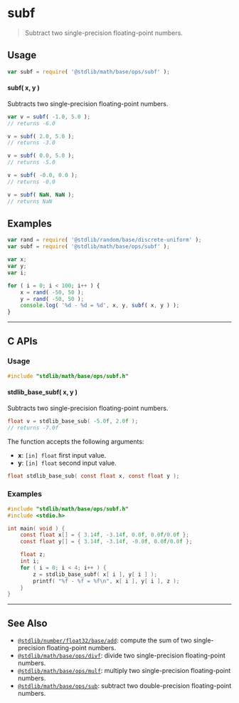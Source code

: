 <!--

@license Apache-2.0

Copyright (c) 2021 The Stdlib Authors.

Licensed under the Apache License, Version 2.0 (the "License");
you may not use this file except in compliance with the License.
You may obtain a copy of the License at

   http://www.apache.org/licenses/LICENSE-2.0

Unless required by applicable law or agreed to in writing, software
distributed under the License is distributed on an "AS IS" BASIS,
WITHOUT WARRANTIES OR CONDITIONS OF ANY KIND, either express or implied.
See the License for the specific language governing permissions and
limitations under the License.

-->

# subf

> Subtract two single-precision floating-point numbers.

<!-- Section to include introductory text. Make sure to keep an empty line after the intro `section` element and another before the `/section` close. -->

<section class="intro">

</section>

<!-- /.intro -->

<!-- Package usage documentation. -->

<section class="usage">

## Usage

```javascript
var subf = require( '@stdlib/math/base/ops/subf' );
```

#### subf( x, y )

Subtracts two single-precision floating-point numbers.

```javascript
var v = subf( -1.0, 5.0 );
// returns -6.0

v = subf( 2.0, 5.0 );
// returns -3.0

v = subf( 0.0, 5.0 );
// returns -5.0

v = subf( -0.0, 0.0 );
// returns -0.0

v = subf( NaN, NaN );
// returns NaN
```

</section>

<!-- /.usage -->

<!-- Package usage notes. Make sure to keep an empty line after the `section` element and another before the `/section` close. -->

<section class="notes">

</section>

<!-- /.notes -->

<!-- Package usage examples. -->

<section class="examples">

## Examples

<!-- eslint no-undef: "error" -->

```javascript
var rand = require( '@stdlib/random/base/discrete-uniform' );
var subf = require( '@stdlib/math/base/ops/subf' );

var x;
var y;
var i;

for ( i = 0; i < 100; i++ ) {
    x = rand( -50, 50 );
    y = rand( -50, 50 );
    console.log( '%d - %d = %d', x, y, subf( x, y ) );
}
```

</section>

<!-- /.examples -->

<!-- C interface documentation. -->

* * *

<section class="c">

## C APIs

<!-- Section to include introductory text. Make sure to keep an empty line after the intro `section` element and another before the `/section` close. -->

<section class="intro">

</section>

<!-- /.intro -->

<!-- C usage documentation. -->

<section class="usage">

### Usage

```c
#include "stdlib/math/base/ops/subf.h"
```

#### stdlib_base_subf( x, y )

Subtracts two single-precision floating-point numbers.

```c
float v = stdlib_base_sub( -5.0f, 2.0f );
// returns -7.0f
```

The function accepts the following arguments:

-   **x**: `[in] float` first input value.
-   **y**: `[in] float` second input value.

```c
float stdlib_base_sub( const float x, const float y );
```

</section>

<!-- /.usage -->

<!-- C API usage notes. Make sure to keep an empty line after the `section` element and another before the `/section` close. -->

<section class="notes">

</section>

<!-- /.notes -->

<!-- C API usage examples. -->

<section class="examples">

### Examples

```c
#include "stdlib/math/base/ops/subf.h"
#include <stdio.h>

int main( void ) {
    const float x[] = { 3.14f, -3.14f, 0.0f, 0.0f/0.0f };
    const float y[] = { 3.14f, -3.14f, -0.0f, 0.0f/0.0f };

    float z;
    int i;
    for ( i = 0; i < 4; i++ ) {
        z = stdlib_base_subf( x[ i ], y[ i ] );
        printf( "%f - %f = %f\n", x[ i ], y[ i ], z );
    }
}
```

</section>

<!-- /.examples -->

</section>

<!-- /.c -->

<!-- Section for related `stdlib` packages. Do not manually edit this section, as it is automatically populated. -->

<section class="related">

* * *

## See Also

-   <span class="package-name">[`@stdlib/number/float32/base/add`][@stdlib/number/float32/base/add]</span><span class="delimiter">: </span><span class="description">compute the sum of two single-precision floating-point numbers.</span>
-   <span class="package-name">[`@stdlib/math/base/ops/divf`][@stdlib/math/base/ops/divf]</span><span class="delimiter">: </span><span class="description">divide two single-precision floating-point numbers.</span>
-   <span class="package-name">[`@stdlib/math/base/ops/mulf`][@stdlib/math/base/ops/mulf]</span><span class="delimiter">: </span><span class="description">multiply two single-precision floating-point numbers.</span>
-   <span class="package-name">[`@stdlib/math/base/ops/sub`][@stdlib/math/base/ops/sub]</span><span class="delimiter">: </span><span class="description">subtract two double-precision floating-point numbers.</span>

</section>

<!-- /.related -->

<!-- Section for all links. Make sure to keep an empty line after the `section` element and another before the `/section` close. -->

<section class="links">

<!-- <related-links> -->

[@stdlib/number/float32/base/add]: https://github.com/stdlib-js/number-float32-base-add

[@stdlib/math/base/ops/divf]: https://github.com/stdlib-js/math/tree/main/base/ops/divf

[@stdlib/math/base/ops/mulf]: https://github.com/stdlib-js/math/tree/main/base/ops/mulf

[@stdlib/math/base/ops/sub]: https://github.com/stdlib-js/math/tree/main/base/ops/sub

<!-- </related-links> -->

</section>

<!-- /.links -->
